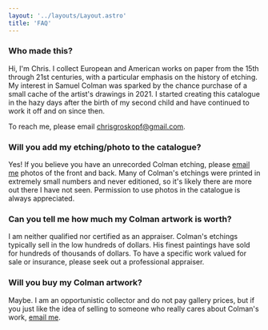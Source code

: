 ```yaml
---
layout: '../layouts/Layout.astro'
title: 'FAQ'
---
```

### Who made this?

Hi, I'm Chris. I collect European and American works on paper from the 15th through 21st centuries, with a particular emphasis on the history of etching. My interest in Samuel Colman was sparked by the chance purchase of a small cache of the artist's drawings in 2021. I started creating this catalogue in the hazy days after the birth of my second child and have continued to work it off and on since then.

To reach me, please email <a href="mailto:chrisgroskopf@gmail.com">chrisgroskopf@gmail.com</a>.

### Will you add my etching/photo to the catalogue?

Yes! If you believe you have an unrecorded Colman etching, please <a href="mailto:chrisgroskopf@gmail.com">email me</a> photos of the front and back. Many of Colman's etchings were printed in extremely small numbers and never editioned, so it's likely there are more out there I have not seen. Permission to use photos in the catalogue is always appreciated.

### Can you tell me how much my Colman artwork is worth?

I am neither qualified nor certified as an appraiser. Colman's etchings typically sell in the low hundreds of dollars. His finest paintings have sold for hundreds of thousands of dollars. To have a specific work valued for sale or insurance, please seek out a professional appraiser.

### Will you buy my Colman artwork?

Maybe. I am an opportunistic collector and do not pay gallery prices, but if you just like the idea of selling to someone who really cares about Colman's work, <a href="mailto:chrisgroskopf@gmail.com">email me</a>.
